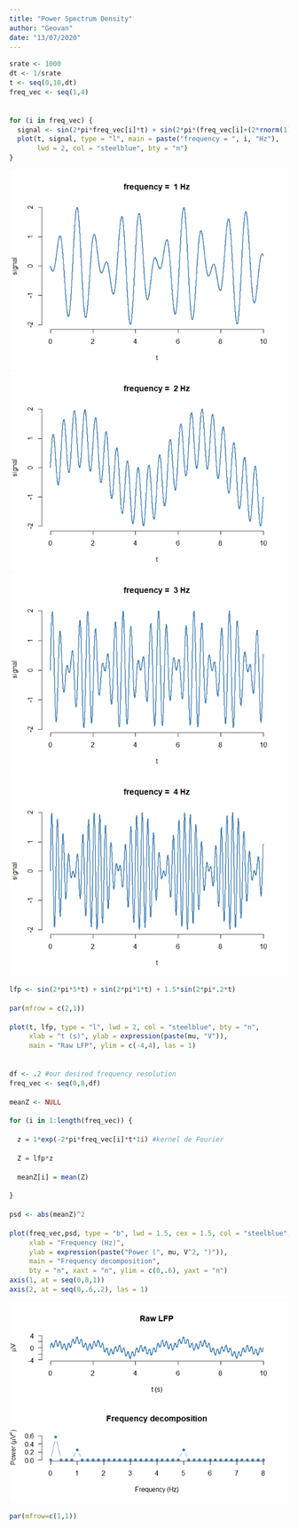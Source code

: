 ```yaml
---
title: "Power Spectrum Density"
author: "Geovan"
date: "13/07/2020"
---
```



```r
srate <- 1000
dt <- 1/srate
t <- seq(0,10,dt)
freq_vec <- seq(1,4)


for (i in freq_vec) {
  signal <- sin(2*pi*freq_vec[i]*t) + sin(2*pi*(freq_vec[i]+(2*rnorm(1)))*t)
  plot(t, signal, type = "l", main = paste("frequency = ", i, "Hz"),
       lwd = 2, col = "steelblue", bty = "n")
}
```

![](test_files/figure-html/unnamed-chunk-1-1.png)<!-- -->![](test_files/figure-html/unnamed-chunk-1-2.png)<!-- -->![](test_files/figure-html/unnamed-chunk-1-3.png)<!-- -->![](test_files/figure-html/unnamed-chunk-1-4.png)<!-- -->

```r
lfp <- sin(2*pi*5*t) + sin(2*pi*1*t) + 1.5*sin(2*pi*.2*t)

par(mfrow = c(2,1))

plot(t, lfp, type = "l", lwd = 2, col = "steelblue", bty = "n",
     xlab = "t (s)", ylab = expression(paste(mu, "V")),
     main = "Raw LFP", ylim = c(-4,4), las = 1)


df <- .2 #our desired frequency resolution
freq_vec <- seq(0,8,df)

meanZ <- NULL

for (i in 1:length(freq_vec)) {
  
  z = 1*exp(-2*pi*freq_vec[i]*t*1i) #kernel de Fourier
  
  Z = lfp*z
  
  meanZ[i] = mean(Z)
  
}

psd <- abs(meanZ)^2

plot(freq_vec,psd, type = "b", lwd = 1.5, cex = 1.5, col = "steelblue", pch = 20,
     xlab = "Frequency (Hz)", 
     ylab = expression(paste("Power (", mu, V^2, ")")),
     main = "Frequency decomposition",
     bty = "n", xaxt = "n", ylim = c(0,.6), yaxt = "n")
axis(1, at = seq(0,8,1))
axis(2, at = seq(0,.6,.2), las = 1)
```

![](test_files/figure-html/unnamed-chunk-1-5.png)<!-- -->

```r
par(mfrow=c(1,1))
```

